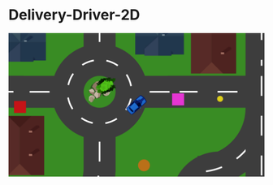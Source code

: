 # Delivery-Driver-2D
![](https://github.com/aerogluMU/Delivery-Driver-2D/blob/main/imgs/Delivery%20Driver.PNG?raw=true)

